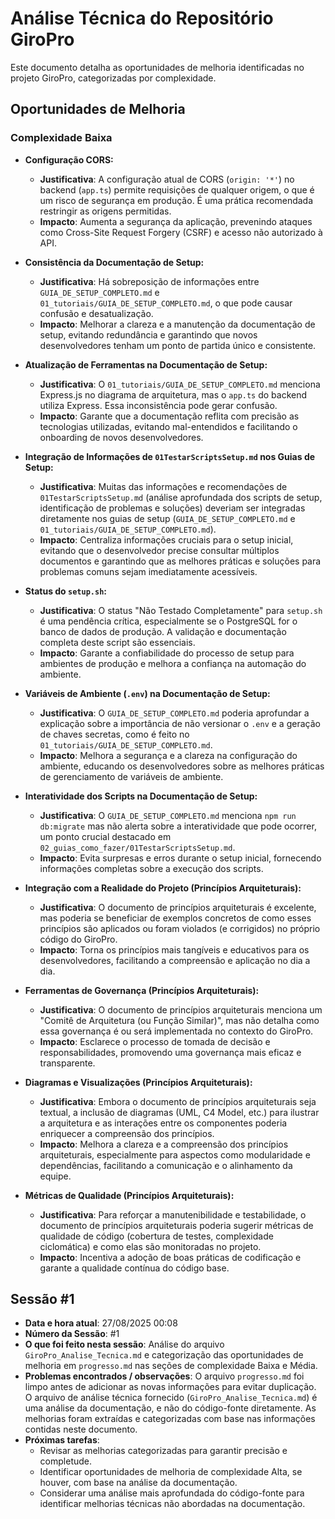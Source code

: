 # Análise Técnica do Repositório GiroPro

Este documento detalha as oportunidades de melhoria identificadas no projeto GiroPro, categorizadas por complexidade.

## Oportunidades de Melhoria

### Complexidade Baixa






*   **Configuração CORS:**
    *   **Justificativa**: A configuração atual de CORS (`origin: '*'`) no backend (`app.ts`) permite requisições de qualquer origem, o que é um risco de segurança em produção. É uma prática recomendada restringir as origens permitidas.
    *   **Impacto**: Aumenta a segurança da aplicação, prevenindo ataques como Cross-Site Request Forgery (CSRF) e acesso não autorizado à API.




*   **Consistência da Documentação de Setup:**
    *   **Justificativa**: Há sobreposição de informações entre `GUIA_DE_SETUP_COMPLETO.md` e `01_tutoriais/GUIA_DE_SETUP_COMPLETO.md`, o que pode causar confusão e desatualização.
    *   **Impacto**: Melhorar a clareza e a manutenção da documentação de setup, evitando redundância e garantindo que novos desenvolvedores tenham um ponto de partida único e consistente.




*   **Atualização de Ferramentas na Documentação de Setup:**
    *   **Justificativa**: O `01_tutoriais/GUIA_DE_SETUP_COMPLETO.md` menciona Express.js no diagrama de arquitetura, mas o `app.ts` do backend utiliza Express. Essa inconsistência pode gerar confusão.
    *   **Impacto**: Garante que a documentação reflita com precisão as tecnologias utilizadas, evitando mal-entendidos e facilitando o onboarding de novos desenvolvedores.




*   **Integração de Informações de `01TestarScriptsSetup.md` nos Guias de Setup:**
    *   **Justificativa**: Muitas das informações e recomendações de `01TestarScriptsSetup.md` (análise aprofundada dos scripts de setup, identificação de problemas e soluções) deveriam ser integradas diretamente nos guias de setup (`GUIA_DE_SETUP_COMPLETO.md` e `01_tutoriais/GUIA_DE_SETUP_COMPLETO.md`).
    *   **Impacto**: Centraliza informações cruciais para o setup inicial, evitando que o desenvolvedor precise consultar múltiplos documentos e garantindo que as melhores práticas e soluções para problemas comuns sejam imediatamente acessíveis.




*   **Status do `setup.sh`:**
    *   **Justificativa**: O status "Não Testado Completamente" para `setup.sh` é uma pendência crítica, especialmente se o PostgreSQL for o banco de dados de produção. A validação e documentação completa deste script são essenciais.
    *   **Impacto**: Garante a confiabilidade do processo de setup para ambientes de produção e melhora a confiança na automação do ambiente.




*   **Variáveis de Ambiente (`.env`) na Documentação de Setup:**
    *   **Justificativa**: O `GUIA_DE_SETUP_COMPLETO.md` poderia aprofundar a explicação sobre a importância de não versionar o `.env` e a geração de chaves secretas, como é feito no `01_tutoriais/GUIA_DE_SETUP_COMPLETO.md`.
    *   **Impacto**: Melhora a segurança e a clareza na configuração do ambiente, educando os desenvolvedores sobre as melhores práticas de gerenciamento de variáveis de ambiente.




*   **Interatividade dos Scripts na Documentação de Setup:**
    *   **Justificativa**: O `GUIA_DE_SETUP_COMPLETO.md` menciona `npm run db:migrate` mas não alerta sobre a interatividade que pode ocorrer, um ponto crucial destacado em `02_guias_como_fazer/01TestarScriptsSetup.md`.
    *   **Impacto**: Evita surpresas e erros durante o setup inicial, fornecendo informações completas sobre a execução dos scripts.




*   **Integração com a Realidade do Projeto (Princípios Arquiteturais):**
    *   **Justificativa**: O documento de princípios arquiteturais é excelente, mas poderia se beneficiar de exemplos concretos de como esses princípios são aplicados ou foram violados (e corrigidos) no próprio código do GiroPro.
    *   **Impacto**: Torna os princípios mais tangíveis e educativos para os desenvolvedores, facilitando a compreensão e aplicação no dia a dia.




*   **Ferramentas de Governança (Princípios Arquiteturais):**
    *   **Justificativa**: O documento de princípios arquiteturais menciona um "Comitê de Arquitetura (ou Função Similar)", mas não detalha como essa governança é ou será implementada no contexto do GiroPro.
    *   **Impacto**: Esclarece o processo de tomada de decisão e responsabilidades, promovendo uma governança mais eficaz e transparente.




*   **Diagramas e Visualizações (Princípios Arquiteturais):**
    *   **Justificativa**: Embora o documento de princípios arquiteturais seja textual, a inclusão de diagramas (UML, C4 Model, etc.) para ilustrar a arquitetura e as interações entre os componentes poderia enriquecer a compreensão dos princípios.
    *   **Impacto**: Melhora a clareza e a compreensão dos princípios arquiteturais, especialmente para aspectos como modularidade e dependências, facilitando a comunicação e o alinhamento da equipe.




*   **Métricas de Qualidade (Princípios Arquiteturais):**
    *   **Justificativa**: Para reforçar a manutenibilidade e testabilidade, o documento de princípios arquiteturais poderia sugerir métricas de qualidade de código (cobertura de testes, complexidade ciclomática) e como elas são monitoradas no projeto.
    *   **Impacto**: Incentiva a adoção de boas práticas de codificação e garante a qualidade contínua do código base.





## Sessão #1

*   **Data e hora atual**: 27/08/2025 00:08
*   **Número da Sessão**: #1
*   **O que foi feito nesta sessão**: Análise do arquivo `GiroPro_Analise_Tecnica.md` e categorização das oportunidades de melhoria em `progresso.md` nas seções de complexidade Baixa e Média.
*   **Problemas encontrados / observações**: O arquivo `progresso.md` foi limpo antes de adicionar as novas informações para evitar duplicação. O arquivo de análise técnica fornecido (`GiroPro_Analise_Tecnica.md`) é uma análise da documentação, e não do código-fonte diretamente. As melhorias foram extraídas e categorizadas com base nas informações contidas neste documento.
*   **Próximas tarefas**: 
    *   Revisar as melhorias categorizadas para garantir precisão e completude.
    *   Identificar oportunidades de melhoria de complexidade Alta, se houver, com base na análise da documentação.
    *   Considerar uma análise mais aprofundada do código-fonte para identificar melhorias técnicas não abordadas na documentação.



